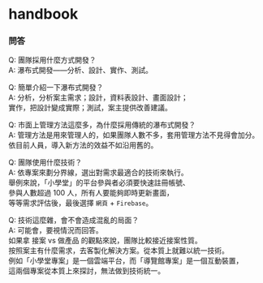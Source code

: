 # handbook


### 問答
Q: 團隊採用什麼方式開發？  
A: 瀑布式開發——分析、設計、實作、測試。

Q: 簡單介紹一下瀑布式開發？  
A: 分析，分析案主需求；設計，資料表設計、畫面設計；  
實作，把設計變成實際；測試，案主提供改善建議。

Q: 市面上管理方法這麼多，為什麼採用傳統的瀑布式開發？  
A: 管理方法是用來管理人的，如果團隊人數不多，套用管理方法不見得會加分。  
依目前人員，導入新方法的效益不如沿用舊的。

Q: 團隊使用什麼技術？  
A: 依專案來劃分界線，選出對需求最適合的技術來執行。  
舉例來說，「小學堂」的平台參與者必須要快速註冊帳號、  
參與人數超過 100 人，所有人要能夠即時更新畫面，  
等等需求評估後，最後選擇 `網頁` + `Firebase`。

Q: 技術這麼雜，會不會造成混亂的局面？  
A: 可能會，要視情況而回答。  
如果拿 接案 vs 做產品 的觀點來說，團隊比較接近接案性質。  
按照案主有什麼需求，去客製化解決方案。從本質上就難以統一技術。  
例如「小學堂專案」是一個雲端平台，而「導覽館專案」是一個互動裝置，  
這兩個專案從本質上來探討，無法做到技術統一。
